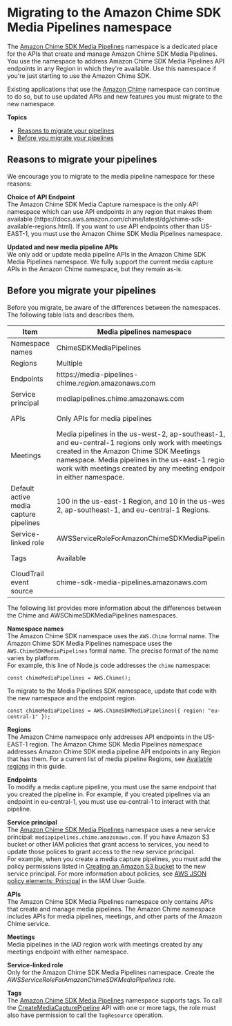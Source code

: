 # Migrating to the Amazon Chime SDK Media Pipelines namespace<a name="migrate-pipelines"></a>

The [Amazon Chime SDK Media Pipelines](https://docs.aws.amazon.com/chime-sdk/latest/APIReference/API_Operations.html) namespace is a dedicated place for the APIs that create and manage Amazon Chime SDK Media Pipelines\. You use the namespace to address Amazon Chime SDK Media Pipelines API endpoints in any Region in which they're available\. Use this namespace if you're just starting to use the Amazon Chime SDK\. 

Existing applications that use the [Amazon Chime](https://docs.aws.amazon.com/chime/latest/APIReference/API_Operations_Amazon_Chime.html) namespace can continue to do so, but to use updated APIs and new features you must migrate to the new namespace\.

**Topics**
+ [Reasons to migrate your pipelines](#pipeline-migration-reasons)
+ [Before you migrate your pipelines](#migration-prerequisites)

## Reasons to migrate your pipelines<a name="pipeline-migration-reasons"></a>

We encourage you to migrate to the media pipeline namespace for these reasons:

**Choice of API Endpoint**  
The Amazon Chime SDK Media Capture namespace is the only API namespace which can use API endpoints in any region that makes them available \(https://docs\.aws\.amazon\.com/chime/latest/dg/chime\-sdk\-available\-regions\.html\)\. If you want to use API endpoints other than US\-EAST\-1, you must use the Amazon Chime SDK Media Pipelines namespace\.

**Updated and new media pipeline APIs**  
We only add or update media pipeline APIs in the Amazon Chime SDK Media Pipelines namespace\. We fully support the current media capture APIs in the Amazon Chime namespace, but they remain as\-is\.

## Before you migrate your pipelines<a name="migration-prerequisites"></a>

Before you migrate, be aware of the differences between the namespaces\. The following table lists and describes them\.


|  Item  |  Media pipelines namespace  |  Chime namespace  | 
| --- | --- | --- | 
|  Namespace names  |  ChimeSDKMediaPipelines  |  Chime  | 
|  Regions  |  Multiple  |  us\-east\-1 only  | 
|  Endpoints  |  https://media\-pipelines\-chime\.*region*\.amazonaws\.com  |  https://service\.chime\.aws\.amazon\.com  | 
|  Service principal  |  mediapipelines\.chime\.amazonaws\.com  |  chime\.amazonaws\.com  | 
|  APIs  |  Only APIs for media pipelines  |  APIs for meetings and other parts of Amazon Chime  | 
|  Meetings  |  Media pipelines in the us\-west\-2, ap\-southeast\-1, and eu\-central\-1 regions only work with meetings created in the Amazon Chime SDK Meetings namespace\. Media pipelines in the us\-east\-1 region work with meetings created by any meeting endpoint in either namespace\.  |  Media pipelines work with meetings created by any meetings endpoint in either namespace\.  | 
| Default active media capture pipelines | 100 in the us\-east\-1 Region, and 10 in the us\-west\-2, ap\-southeast\-1, and eu\-central\-1 Regions\.  | 100 in us\-east\-1 only\. | 
|  Service\-linked role  |  AWSServiceRoleForAmazonChimeSDKMediaPipelines  |     | 
|  Tags  |  Available  |  Not available for the media pipeline APIs\.  | 
| CloudTrail event source | chime\-sdk\-media\-pipelines\.amazonaws\.com | chime\.amazonaws\.com | 

The following list provides more information about the differences between the Chime and AWSChimeSDKMediaPipelines namespaces\.

**Namespace names**  
The Amazon Chime SDK namespace uses the `AWS.Chime` formal name\. The Amazon Chime SDK Media Pipelines namespace uses the `AWS.ChimeSDKMediaPipelines` formal name\. The precise format of the name varies by platform\.  
For example, this line of Node\.js code addresses the `chime` namespace:  

```
const chimeMediaPipelines = AWS.Chime();
```
To migrate to the Media Pipelines SDK namespace, update that code with the new namespace and the endpoint region\.  

```
const chimeMediaPipelines = AWS.ChimeSDKMediaPipelines({ region: "eu-central-1" });
```

**Regions**  
The Amazon Chime namespace only addresses API endpoints in the US\-EAST\-1 region\. The Amazon Chime SDK Media Pipelines namespace addresses Amazon Chime SDK media pipeline API endpoints in any Region that has them\. For a current list of media pipeline Regions, see [Available regions](sdk-available-regions.md) in this guide\.

**Endpoints**  
To modify a media capture pipeline, you must use the same endpoint that you created the pipeline in\. For example, if you created pipelines via an endpoint in eu\-central\-1, you must use eu\-central\-1 to interact with that pipeline\.

**Service principal**  
The [Amazon Chime SDK Media Pipelines](https://docs.aws.amazon.com/chime-sdk/latest/APIReference/API_Operations_Amazon_Chime_SDK_Meetings.html) namespace uses a new service principal: `mediapipelines.chime.amazonaws.com`\. If you have Amazon S3 bucket or other IAM policies that grant access to services, you need to update those polices to grant access to the new service principal\.  
For example, when you create a media capture pipelines, you must add the policy permissions listed in [Creating an Amazon S3 bucket](create-s3-bucket.md) to the new service principal\. For more information about policies, see [ AWS JSON policy elements: Principal](https://docs.aws.amazon.com/IAM/latest/UserGuide/reference_policies_elements_principal.html) in the IAM User Guide\.

**APIs**  
The Amazon Chime SDK Media Pipelines namespace only contains APIs that create and manage media pipelines\. The Amazon Chime namespace includes APIs for media pipelines, meetings, and other parts of the Amazon Chime service\.

**Meetings**  
Media pipelines in the IAD region work with meetings created by any meetings endpoint with either namespace\.

**Service\-linked role**  
Only for the Amazon Chime SDK Media Pipelines namespace\. Create the *AWSServiceRoleForAmazonChimeSDKMediaPipelines* role\.

**Tags**  
The [Amazon Chime SDK Media Pipelines](https://docs.aws.amazon.com/chime-sdk/latest/APIReference/API_Operations_Amazon_Chime_SDK_Meetings.html) namespace supports tags\. To call the [CreateMediaCapturePipeline](chime/latest/APIReference/API_CreateMediaCapturePipeline.html) API with one or more tags, the role must also have permission to call the `TagResource` operation\.